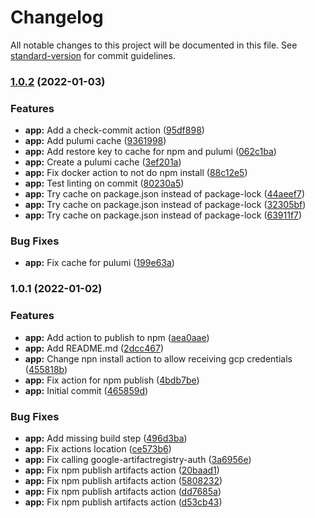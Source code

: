 # Changelog

All notable changes to this project will be documented in this file. See [standard-version](https://github.com/conventional-changelog/standard-version) for commit guidelines.

### [1.0.2](https://github.com/Yoobic/yoobic-github-action/compare/v1.0.1...v1.0.2) (2022-01-03)


### Features

* **app:** Add a check-commit action ([95df898](https://github.com/Yoobic/yoobic-github-action/commit/95df89818e8a7f65c56434c9c871a29d3dc94b9c))
* **app:** Add pulumi cache ([9361998](https://github.com/Yoobic/yoobic-github-action/commit/93619982c1d701bd4c8517462635e113ef2da058))
* **app:** Add restore key to cache for npm and pulumi ([062c1ba](https://github.com/Yoobic/yoobic-github-action/commit/062c1ba727a1dd333c03042d7d95c2f8e1422e3b))
* **app:** Create a pulumi cache ([3ef201a](https://github.com/Yoobic/yoobic-github-action/commit/3ef201ae8d426b557fe06ac6f7a1dec89c453557))
* **app:** Fix docker action to not do npm install ([88c12e5](https://github.com/Yoobic/yoobic-github-action/commit/88c12e52c0751ddd844a6e49fbcfebc5c6b748b7))
* **app:** Test linting on commit ([80230a5](https://github.com/Yoobic/yoobic-github-action/commit/80230a5adfccf76a7d7c33c26f42e0f10019cc74))
* **app:** Try cache on package.json instead of package-lock ([44aeef7](https://github.com/Yoobic/yoobic-github-action/commit/44aeef7484d081e587415274bb6d702a81e668de))
* **app:** Try cache on package.json instead of package-lock ([32305bf](https://github.com/Yoobic/yoobic-github-action/commit/32305bfe52fc9726e33348980f0236ab5386ab4b))
* **app:** Try cache on package.json instead of package-lock ([63911f7](https://github.com/Yoobic/yoobic-github-action/commit/63911f7274652cd3ba745aa5f9c95bb5c1d676a9))


### Bug Fixes

* **app:** Fix cache for pulumi ([199e63a](https://github.com/Yoobic/yoobic-github-action/commit/199e63ab23cbbeb4fb7099db5cd0f43516fe3978))

### 1.0.1 (2022-01-02)


### Features

* **app:** Add action to publish to npm ([aea0aae](https://github.com/Yoobic/yoobic-github-action/commit/aea0aae59edbce0a4b3a7b708004dc6fdb706a7e))
* **app:** Add README.md ([2dcc467](https://github.com/Yoobic/yoobic-github-action/commit/2dcc4676093c2ce606220d5835db6ebde7aba872))
* **app:** Change npn install action to allow receiving gcp credentials ([455818b](https://github.com/Yoobic/yoobic-github-action/commit/455818bc931870cbef9d950655d6238b5dc4ed99))
* **app:** Fix action for npm publish ([4bdb7be](https://github.com/Yoobic/yoobic-github-action/commit/4bdb7be3d46689b3833223fa28d32ef38b8a7e14))
* **app:** Initial commit ([465859d](https://github.com/Yoobic/yoobic-github-action/commit/465859d6e55423d9bcb880a7e1fc693d650317cc))


### Bug Fixes

* **app:** Add missing build step ([496d3ba](https://github.com/Yoobic/yoobic-github-action/commit/496d3ba8df4bc3b54737a46886be88e1fe886401))
* **app:** Fix actions location ([ce573b6](https://github.com/Yoobic/yoobic-github-action/commit/ce573b66c4f2c6912ff8e4ec4ae4080735cf9589))
* **app:** Fix calling google-artifactregistry-auth ([3a6956e](https://github.com/Yoobic/yoobic-github-action/commit/3a6956e0b8328bb4d6344a3ff061541bf5797d68))
* **app:** Fix npm publish artifacts action ([20baad1](https://github.com/Yoobic/yoobic-github-action/commit/20baad12787a85606714df5cdac5779c6048c58e))
* **app:** Fix npm publish artifacts action ([5808232](https://github.com/Yoobic/yoobic-github-action/commit/58082323b1eaa50f49a3769142b462b5a1a77395))
* **app:** Fix npm publish artifacts action ([dd7685a](https://github.com/Yoobic/yoobic-github-action/commit/dd7685a5c3772b172e0a2a70c12ab97a58653b19))
* **app:** Fix npm publish artifacts action ([d53cb43](https://github.com/Yoobic/yoobic-github-action/commit/d53cb4301e19cd6f172e7eba6608808763ddfdfe))
